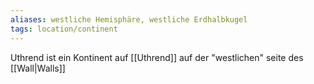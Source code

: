 ```yaml
---
aliases: westliche Hemisphäre, westliche Erdhalbkugel
tags: location/continent
---
```

Uthrend ist ein Kontinent auf [[Uthrend]] auf der "westlichen" seite des [[Wall|Walls]]